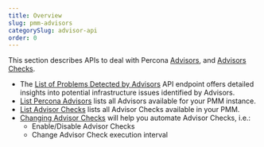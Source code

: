 ```yaml
---
title: Overview
slug: pmm-advisors
categorySlug: advisor-api
order: 0
---
```



This section describes APIs to deal with Percona [Advisors](https://docs.percona.com/percona-monitoring-and-management/get-started/advisors.html), and [Advisors Checks](https://docs.percona.com/percona-monitoring-and-management/details/develop-checks/index.html).

- The [List of Problems Detected by Advisors](getfailedchecks) API endpoint offers detailed insights into potential infrastructure issues identified by Advisors.
- [List Percona Advisors](ref:listadvisors) lists all Advisors available for your PMM instance.
- [List Advisor Checks](ref:listadvisorchecks) lists all Advisor Checks available in your PMM.
- [Changing Advisor Checks](ref:changeadvisorchecks) will help you automate Advisor Checks, i.e.:
  - Enable/Disable Advisor Checks
  - Change Advisor Check execution interval
